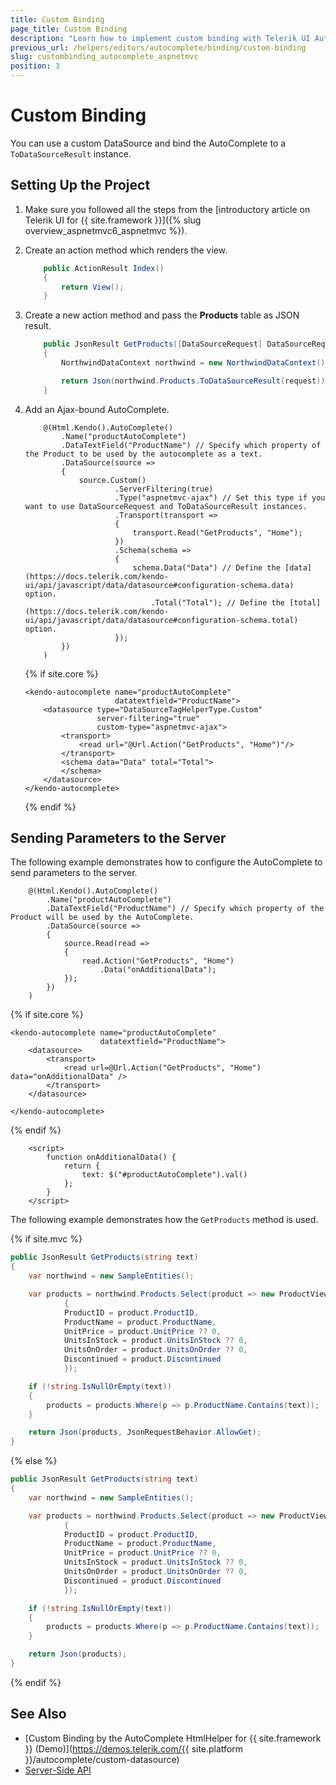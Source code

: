 ```yaml
---
title: Custom Binding
page_title: Custom Binding
description: "Learn how to implement custom binding with Telerik UI AutoComplete component for {{ site.framework }}."
previous_url: /helpers/editors/autocomplete/binding/custom-binding
slug: custombinding_autocomplete_aspnetmvc
position: 3
---
```


# Custom Binding

You can use a custom DataSource and bind the AutoComplete to a `ToDataSourceResult` instance.

## Setting Up the Project

1. Make sure you followed all the steps from the [introductory article on Telerik UI for {{ site.framework }}]({% slug overview_aspnetmvc6_aspnetmvc %}).
1. Create an action method which renders the view.

    ```C#
        public ActionResult Index()
        {
            return View();
        }
    ```

1. Create a new action method and pass the **Products** table as JSON result.

    ```C#
        public JsonResult GetProducts([DataSourceRequest] DataSourceRequest request)
        {
            NorthwindDataContext northwind = new NorthwindDataContext();

            return Json(northwind.Products.ToDataSourceResult(request));
        }
    ```

1. Add an Ajax-bound AutoComplete.

    ```HtmlHelper
        @(Html.Kendo().AutoComplete()
            .Name("productAutoComplete")
            .DataTextField("ProductName") // Specify which property of the Product to be used by the autocomplete as a text.
            .DataSource(source =>
            {
                source.Custom()
                        .ServerFiltering(true)
                        .Type("aspnetmvc-ajax") // Set this type if you want to use DataSourceRequest and ToDataSourceResult instances.
                        .Transport(transport =>
                        {
                            transport.Read("GetProducts", "Home");
                        })
                        .Schema(schema =>
                        {
                            schema.Data("Data") // Define the [data](https://docs.telerik.com/kendo-ui/api/javascript/data/datasource#configuration-schema.data) option.
                                .Total("Total"); // Define the [total](https://docs.telerik.com/kendo-ui/api/javascript/data/datasource#configuration-schema.total) option.
                        });
            })
        )
    ```
    {% if site.core %}
    ```TagHelper
    <kendo-autocomplete name="productAutoComplete"
                        datatextfield="ProductName">
        <datasource type="DataSourceTagHelperType.Custom"
                    server-filtering="true"
                    custom-type="aspnetmvc-ajax">
            <transport>
                <read url="@Url.Action("GetProducts", "Home")"/>
            </transport>
            <schema data="Data" total="Total">
            </schema>
        </datasource>
    </kendo-autocomplete>
    ```
    {% endif %}

## Sending Parameters to the Server

The following example demonstrates how to configure the AutoComplete to send parameters to the server.

```HtmlHelper
    @(Html.Kendo().AutoComplete()
        .Name("productAutoComplete")
        .DataTextField("ProductName") // Specify which property of the Product will be used by the AutoComplete.
        .DataSource(source =>
        {
            source.Read(read =>
            {
                read.Action("GetProducts", "Home")
                    .Data("onAdditionalData");
            });
        })
    )
```
{% if site.core %}
```TagHelper
<kendo-autocomplete name="productAutoComplete"
                    datatextfield="ProductName">
    <datasource>
        <transport>
            <read url=@Url.Action("GetProducts", "Home") data="onAdditionalData" />
        </transport>
    </datasource>

</kendo-autocomplete>
```
{% endif %}
```JS script
    <script>
        function onAdditionalData() {
            return {
                text: $("#productAutoComplete").val()
            };
        }
    </script>
```

The following example demonstrates how the `GetProducts` method is used.

{% if site.mvc %}
```C#
public JsonResult GetProducts(string text)
{
    var northwind = new SampleEntities();

    var products = northwind.Products.Select(product => new ProductViewModel
            {
            ProductID = product.ProductID,
            ProductName = product.ProductName,
            UnitPrice = product.UnitPrice ?? 0,
            UnitsInStock = product.UnitsInStock ?? 0,
            UnitsOnOrder = product.UnitsOnOrder ?? 0,
            Discontinued = product.Discontinued
            });

    if (!string.IsNullOrEmpty(text))
    {
        products = products.Where(p => p.ProductName.Contains(text));
    }

    return Json(products, JsonRequestBehavior.AllowGet);
}
```
{% else %}
```C#
public JsonResult GetProducts(string text)
{
    var northwind = new SampleEntities();

    var products = northwind.Products.Select(product => new ProductViewModel
            {
            ProductID = product.ProductID,
            ProductName = product.ProductName,
            UnitPrice = product.UnitPrice ?? 0,
            UnitsInStock = product.UnitsInStock ?? 0,
            UnitsOnOrder = product.UnitsOnOrder ?? 0,
            Discontinued = product.Discontinued
            });

    if (!string.IsNullOrEmpty(text))
    {
        products = products.Where(p => p.ProductName.Contains(text));
    }

    return Json(products);
}
```
{% endif %}

## See Also

* [Custom Binding by the AutoComplete HtmlHelper for {{ site.framework }} (Demo)](https://demos.telerik.com/{{ site.platform }}/autocomplete/custom-datasource)
* [Server-Side API](/api/autocomplete)
